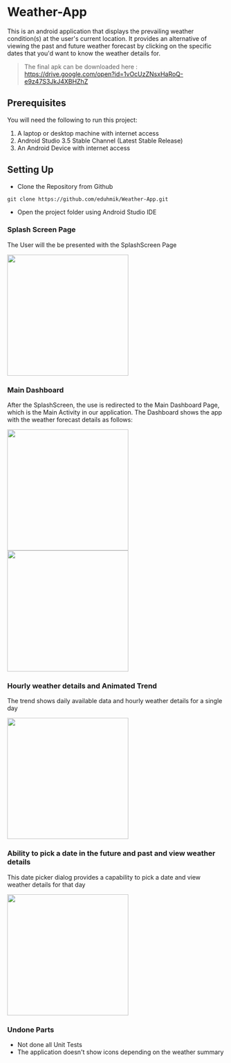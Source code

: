 # Weather-App
This is an android application that displays the prevailing weather condition(s) at the user's current location. It provides an alternative of viewing the past and future weather forecast by clicking on the specific dates that you'd want to know the weather details for.

> The final apk can be downloaded here : <https://drive.google.com/open?id=1vOcUzZNsxHaRoQ-e9z47S3JkJ4XBHZhZ>

## Prerequisites
You will need the following to run this project:
1. A laptop or desktop machine with internet access
2. Android Studio 3.5 Stable Channel (Latest Stable Release)
3. An Android Device with internet access

## Setting Up
* Clone the Repository from Github
```
git clone https://github.com/eduhmik/Weather-App.git
```
* Open the project folder using Android Studio IDE

### Splash Screen Page
The User will the be presented with the SplashScreen Page

<img src="https://github.com/eduhmik/Weather-App/blob/master/Screenshots/WhatsApp%20Image%202020-02-03%20at%2008.12.13.jpeg" width="280"/>

### Main Dashboard 
After the SplashScreen, the use is redirected to the Main Dashboard Page, which is the Main Activity in our application. The Dashboard shows the app with the weather forecast details as follows:

<img src="https://github.com/eduhmik/Weather-App/blob/master/Screenshots/WhatsApp%20Image%202020-02-03%20at%2001.16.57.jpeg" width="280"/> <img src="https://github.com/eduhmik/Weather-App/blob/master/Screenshots/WhatsApp%20Image%202020-02-03%20at%2001.17.00.jpeg" width="280"/>

### Hourly weather details and Animated Trend
The trend shows daily available data and hourly weather details for a single day

<img src="https://github.com/eduhmik/Weather-App/blob/master/Screenshots/WhatsApp%20Image%202020-02-03%20at%2007.59.58.jpeg" width="280"/>

### Ability to pick a date in the future and past and view weather details

This date picker dialog provides a capability to pick a date and view weather details for that day

<img src="https://github.com/eduhmik/Weather-App/blob/master/Screenshots/WhatsApp%20Image%202020-02-03%20at%2008.00.25.jpeg" width="280"/>

### Undone Parts
* Not done all Unit Tests
* The application doesn't show icons depending on the weather summary

